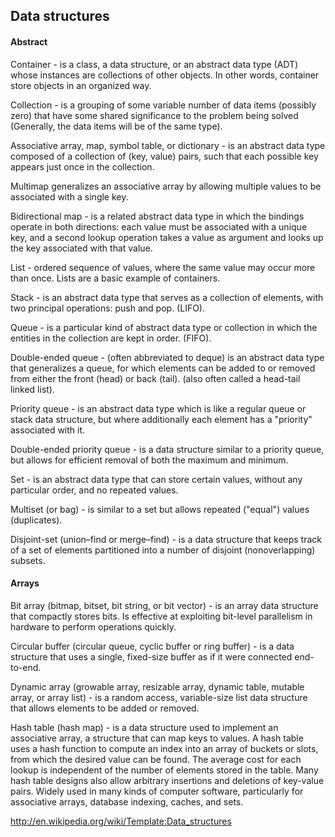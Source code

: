Data structures
-

#### Abstract

Container - is a class, a data structure, or an abstract data type (ADT)
whose instances are collections of other objects. In other words, container store objects in an organized way.

Collection - is a grouping of some variable number of data items (possibly zero)
that have some shared significance to the problem being solved (Generally, the data items will be of the same type).

Associative array, map, symbol table, or dictionary - is an abstract data type
composed of a collection of (key, value) pairs, such that each possible key appears just once in the collection.

Multimap generalizes an associative array by allowing multiple values to be associated with a single key.

Bidirectional map - is a related abstract data type in which the bindings operate in both directions:
each value must be associated with a unique key,
and a second lookup operation takes a value as argument and looks up the key associated with that value.

List - ordered sequence of values, where the same value may occur more than once.
Lists are a basic example of containers.

Stack - is an abstract data type that serves as a collection of elements,
with two principal operations: push and pop. (LIFO).

Queue - is a particular kind of abstract data type or collection in which the entities in the collection are kept in order.
(FIFO).

Double-ended queue - (often abbreviated to deque) is an abstract data type that generalizes a queue,
for which elements can be added to or removed from either the front (head) or back (tail).
(also often called a head-tail linked list).

Priority queue - is an abstract data type which is like a regular queue or stack data structure,
but where additionally each element has a "priority" associated with it.

Double-ended priority queue - is a data structure similar to a priority queue,
but allows for efficient removal of both the maximum and minimum.

Set - is an abstract data type that can store certain values,
without any particular order, and no repeated values.

Multiset (or bag) - is similar to a set but allows repeated ("equal") values (duplicates).

Disjoint-set (union–find or merge–find) - is a data structure
that keeps track of a set of elements partitioned into a number of disjoint (nonoverlapping) subsets.

#### Arrays

Bit array (bitmap, bitset, bit string, or bit vector) - is an array data structure that compactly stores bits.
Is effective at exploiting bit-level parallelism in hardware to perform operations quickly.

Circular buffer (circular queue, cyclic buffer or ring buffer) -  is a data structure
that uses a single, fixed-size buffer as if it were connected end-to-end.

Dynamic array (growable array, resizable array, dynamic table, mutable array, or array list) -
is a random access, variable-size list data structure that allows elements to be added or removed.

Hash table (hash map) - is a data structure
used to implement an associative array, a structure that can map keys to values. A hash table uses a hash function
to compute an index into an array of buckets or slots, from which the desired value can be found.
The average cost for each lookup is independent of the number of elements stored in the table.
Many hash table designs also allow arbitrary insertions and deletions of key-value pairs.
Widely used in many kinds of computer software,
particularly for associative arrays, database indexing, caches, and sets.



http://en.wikipedia.org/wiki/Template:Data_structures
